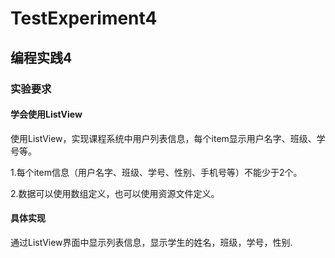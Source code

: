 # TestExperiment4
## 编程实践4
### 实验要求
#### 学会使用ListView

使用ListView，实现课程系统中用户列表信息，每个item显示用户名字、班级、学号等。

1.每个item信息（用户名字、班级、学号、性别、手机号等）不能少于2个。

2.数据可以使用数组定义，也可以使用资源文件定义。
#### 具体实现
通过ListView界面中显示列表信息，显示学生的姓名，班级，学号，性别.
